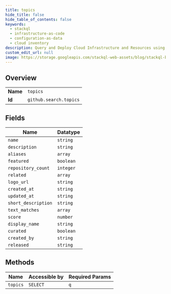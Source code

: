 ```yaml
---
title: topics
hide_title: false
hide_table_of_contents: false
keywords:
  - stackql
  - infrastructure-as-code
  - configuration-as-data
  - cloud inventory
description: Query and Deploy Cloud Infrastructure and Resources using SQL
custom_edit_url: null
image: https://storage.googleapis.com/stackql-web-assets/blog/stackql-blog-post-featured-image.png
---
```

  
    

## Overview
<table><tbody>
<tr><td><b>Name</b></td><td><code>topics</code></td></tr>
<tr><td><b>Id</b></td><td><code>github.search.topics</code></td></tr>
</tbody></table>

## Fields
| Name | Datatype |
| ---- | -------- |
| `name` | `string` |
| `description` | `string` |
| `aliases` | `array` |
| `featured` | `boolean` |
| `repository_count` | `integer` |
| `related` | `array` |
| `logo_url` | `string` |
| `created_at` | `string` |
| `updated_at` | `string` |
| `short_description` | `string` |
| `text_matches` | `array` |
| `score` | `number` |
| `display_name` | `string` |
| `curated` | `boolean` |
| `created_by` | `string` |
| `released` | `string` |
## Methods
| Name | Accessible by | Required Params |
| ---- | ------------- | --------------- |
| `topics` | `SELECT` | `q` |
